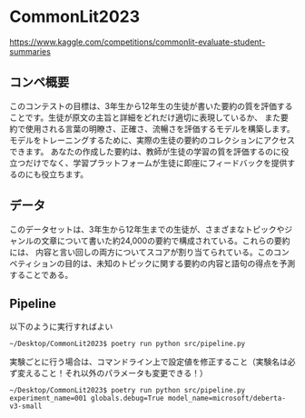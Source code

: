 # CommonLit2023
https://www.kaggle.com/competitions/commonlit-evaluate-student-summaries

## コンペ概要
このコンテストの目標は、3年生から12年生の生徒が書いた要約の質を評価することです。生徒が原文の主旨と詳細をどれだけ適切に表現しているか、
また要約で使用される言葉の明瞭さ、正確さ、流暢さを評価するモデルを構築します。
モデルをトレーニングするために、実際の生徒の要約のコレクションにアクセスできます。
あなたの作成した要約は、教師が生徒の学習の質を評価するのに役立つだけでなく、学習プラットフォームが生徒に即座にフィードバックを提供するのにも役立ちます。

## データ
このデータセットは、3年生から12年生までの生徒が、さまざまなトピックやジャンルの文章について書いた約24,000の要約で構成されている。これらの要約には、
内容と言い回しの両方についてスコアが割り当てられている。このコンペティションの目的は、未知のトピックに関する要約の内容と語句の得点を予測することである。

## Pipeline
以下のように実行すればよい
```commandline
~/Desktop/CommonLit2023$ poetry run python src/pipeline.py
```

実験ごとに行う場合は、コマンドライン上で設定値を修正すること（実験名は必ず変えること！それ以外のパラメータも変更できる！）
```commandline
~/Desktop/CommonLit2023$ poetry run python src/pipeline.py experiment_name=001 globals.debug=True model_name=microsoft/deberta-v3-small
```

